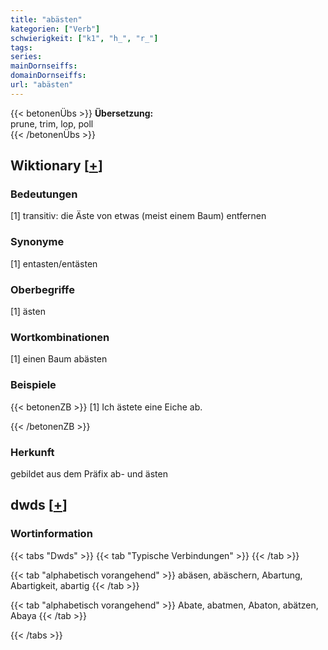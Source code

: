 ```yaml
---
title: "abästen"
kategorien: ["Verb"]
schwierigkeit: ["k1", "h_", "r_"]
tags:
series:
mainDornseiffs:
domainDornseiffs:
url: "abästen"
---
```


{{< betonenÜbs >}}
**Übersetzung:**  
prune, trim, lop, poll  
{{< /betonenÜbs >}}

## Wiktionary [[+](https://de.wiktionary.org/wiki/abästen)]

### Bedeutungen
[1] transitiv: die Äste von etwas (meist einem Baum) entfernen  

### Synonyme
[1] entasten/entästen  

### Oberbegriffe
[1] ästen  

### Wortkombinationen
[1] einen Baum abästen  

### Beispiele
{{< betonenZB >}}
[1] Ich ästete eine Eiche ab.  

{{< /betonenZB >}}
### Herkunft
gebildet aus dem Präfix ab- und ästen  



## dwds [[+](https://www.dwds.de/wb/abästen)]

### Wortinformation
{{< tabs "Dwds" >}}
{{< tab "Typische Verbindungen" >}}
{{< /tab >}}

{{< tab "alphabetisch vorangehend" >}}
abäsen, abäschern, Abartung, Abartigkeit, abartig
{{< /tab >}}

{{< tab "alphabetisch vorangehend" >}}
Abate, abatmen, Abaton, abätzen, Abaya
{{< /tab >}}

{{< /tabs >}}

